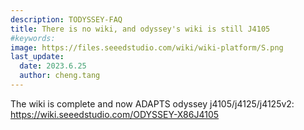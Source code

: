```yaml
---
description: TODYSSEY-FAQ
title: There is no wiki, and odyssey's wiki is still J4105
#keywords:
image: https://files.seeedstudio.com/wiki/wiki-platform/S.png
last_update:
  date: 2023.6.25
  author: cheng.tang
---
```

The wiki is complete and now ADAPTS odyssey j4105/j4125/j4125v2: https://wiki.seeedstudio.com/ODYSSEY-X86J4105

